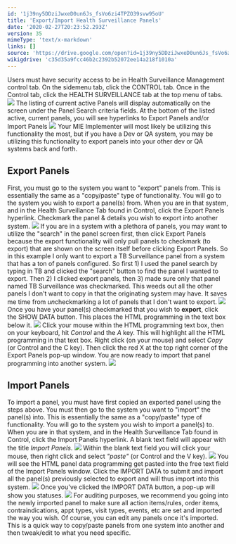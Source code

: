 ```yaml
---
id: '1j39ny5DDziJwxeD0un6Js_fsVo6zi4TPZO39svw95oU'
title: 'Export/Import Health Surveillance Panels'
date: '2020-02-27T20:23:52.293Z'
version: 35
mimeType: 'text/x-markdown'
links: []
source: 'https://drive.google.com/open?id=1j39ny5DDziJwxeD0un6Js_fsVo6zi4TPZO39svw95oU'
wikigdrive: 'c35d35a9fcc46b2c2392b52072ee14a218f1010a'
---
```

Users must have security access to be in Health Surveillance Management control tab. On the sidemenu tab, click the CONTROL tab. Once in the Control tab, click the HEALTH SURVEILLANCE tab at the top menu of tabs.
![](../export-import-health-surveillance-panels.assets/2438e433ac9318b02ac39205c16153c1.png)
The listing of current active Panels will display automatically on the screen under the Panel Search criteria fields. At the bottom of the listed active, current panels, you will see hyperlinks to Export Panels and/or Import Panels
![](../export-import-health-surveillance-panels.assets/f8a1beba19aefa30eb579f735ec9b24a.png)
Your MIE Implementer will most likely be utilizing this functionality the most, but if you have a Dev or QA system, you may be utilizing this functionality to export panels into your other dev or QA systems back and forth.

## Export Panels

First, you must go to the system you want to "export" panels from. This is essentially the same as a "copy/paste" type of functionality. You will go to the system you wish to export a panel(s) from. When you are in that system, and in the Health Surveillance Tab found in Control, click the Export Panels hyperlink. Checkmark the panel & details you wish to export into another system.
![](../export-import-health-surveillance-panels.assets/2f67b541ef325a857aa1255d6fddea65.png)
If you are in a system with a plethora of panels, you may want to utilize the "search" in the panel screen first, then click Export Panels because the export functionality will only pull panels to checkmark (to export) that are shown on the screen itself before clicking Export Panels. So in this example I only want to export a TB Surveillance panel from a system that has a ton of panels configured. So first 1) I used the panel search by typing in TB and clicked the "search" button to find the panel I wanted to export. Then 2) I clicked export panels, then 3) made sure only that panel named TB Surveillance was checkmarked. This weeds out all the other panels I don't want to copy in that the originating system may have. It saves me time from *un*checkmarking a lot of panels that I don't want to export.
![](../export-import-health-surveillance-panels.assets/55eec80228b6a0a266a36eab7055df62.png)
Once you have your panel(s) checkmarked that you wish to **export**, click the SHOW DATA button. This places the HTML programming in the text box below it.
![](../export-import-health-surveillance-panels.assets/f7c1a0f25c51f8f3b2a62b20da5f4f9c.png)
Click your mouse within the HTML programming text box, then on your keyboard, hit *Control* and the *A* key. This will highlight all the HTML programming in that text box. Right click (on your mouse) and select *Copy* (or Control and the C key). Then click the red X at the top right corner of the Export Panels pop-up window. You are now ready to import that panel programming into another system.
![](../export-import-health-surveillance-panels.assets/1e314089c7db163bf92e1f80c184d2cd.png)

## Import Panels

To import a panel, you must have first copied an exported panel using the steps above. You must then go to the system you want to "import" the panel(s) into. This is essentially the same as a "copy/paste" type of functionality. You will go to the system you wish to import a panel(s) to. When you are in that system, and in the Health Surveillance Tab found in Control, click the Import Panels hyperlink. A blank text field will appear with the title *Import Panels*.
![](../export-import-health-surveillance-panels.assets/1ea780baf9000b08ac8feabdf62106f4.png)
Within the blank text field you will click your mouse, then right click and select *"paste"* (or Control and the V key).
![](../export-import-health-surveillance-panels.assets/90c1f14b412b53c0242ee3f2849c3ab2.png)
You will see the HTML panel data programming get pasted into the free text field of the Import Panels window. Click the IMPORT DATA to submit and import all the panel(s) previously selected to export and will thus import into this system.
![](../export-import-health-surveillance-panels.assets/462d6988b3b3860175de24bf7d73dd31.png)
Once you've clicked the IMPORT DATA button, a pop-up will show you statuses.
![](../export-import-health-surveillance-panels.assets/97f3c4c45fc0508f013ce090cf42af10.png)
For auditing purposes, we recommend you going into the newly imported panel to make sure all action items/rules, order items, contraindications, appt types, visit types, events, etc are set and imported the way you wish. Of course, you can edit any panels once it's imported. This is a quick way to copy/paste panels from one system into another and then tweak/edit to what you need specific.

